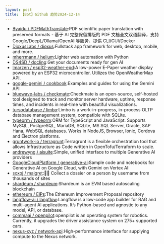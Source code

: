```yaml
---
layout: post
title: 【Bot】Github 趋势2024-12-14
---
```


* [Byaidu / PDFMathTranslate](https://github.com/Byaidu/PDFMathTranslate):PDF scientific paper translation with preserved formats - 基于 AI 完整保留排版的 PDF 文档全文双语翻译，支持 Google/DeepL/Ollama/OpenAI 等服务，提供 CLI/GUI/Docker
* [DioxusLabs / dioxus](https://github.com/DioxusLabs/dioxus):Fullstack app framework for web, desktop, mobile, and more.
* [mherrmann / helium](https://github.com/mherrmann/helium):Lighter web automation with Python
* [DS4SD / docling](https://github.com/DS4SD/docling):Get your documents ready for gen AI
* [lmarzen / esp32-weather-epd](https://github.com/lmarzen/esp32-weather-epd):A low-power E-Paper weather display powered by an ESP32 microcontroller. Utilizes the OpenWeatherMap API.
* [google-gemini / cookbook](https://github.com/google-gemini/cookbook):Examples and guides for using the Gemini API
* [bluewave-labs / checkmate](https://github.com/bluewave-labs/checkmate):Checkmate is an open-source, self-hosted tool designed to track and monitor server hardware, uptime, response times, and incidents in real-time with beautiful visualizations.
* [tursodatabase / limbo](https://github.com/tursodatabase/limbo):Limbo is a work-in-progress, in-process OLTP database management system, compatible with SQLite.
* [typeorm / typeorm](https://github.com/typeorm/typeorm):ORM for TypeScript and JavaScript. Supports MySQL, PostgreSQL, MariaDB, SQLite, MS SQL Server, Oracle, SAP Hana, WebSQL databases. Works in NodeJS, Browser, Ionic, Cordova and Electron platforms.
* [gruntwork-io / terragrunt](https://github.com/gruntwork-io/terragrunt):Terragrunt is a flexible orchestration tool that allows Infrastructure as Code written in OpenTofu/Terraform to scale.
* [andrewyng / aisuite](https://github.com/andrewyng/aisuite):Simple, unified interface to multiple Generative AI providers
* [GoogleCloudPlatform / generative-ai](https://github.com/GoogleCloudPlatform/generative-ai):Sample code and notebooks for Generative AI on Google Cloud, with Gemini on Vertex AI
* [soxoj / maigret](https://github.com/soxoj/maigret):🕵️‍♂️ Collect a dossier on a person by username from thousands of sites
* [shardeum / shardeum](https://github.com/shardeum/shardeum):Shardeum is an EVM based autoscaling blockchain
* [ethereum / EIPs](https://github.com/ethereum/EIPs):The Ethereum Improvement Proposal repository
* [langflow-ai / langflow](https://github.com/langflow-ai/langflow):Langflow is a low-code app builder for RAG and multi-agent AI applications. It’s Python-based and agnostic to any model, API, or database.
* [commaai / openpilot](https://github.com/commaai/openpilot):openpilot is an operating system for robotics. Currently, it upgrades the driver assistance system on 275+ supported cars.
* [nexus-xyz / network-api](https://github.com/nexus-xyz/network-api):High-performance interface for supplying compute to the Nexus network.
